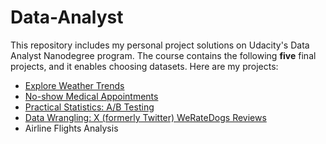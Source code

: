 # Data-Analyst
This repository includes my personal project solutions on Udacity's Data Analyst Nanodegree program. The course contains the following **five** final projects, and it enables choosing datasets. Here are my projects:

* [Explore Weather Trends](https://github.com/SaydobidXusanov/Data-Analyst/tree/main/Explore-Weather-Trends)
* [No-show Medical Appointments](https://github.com/SaydobidXusanov/Data-Analyst/tree/main/No-show%20Medical%20Appointments)
* [Practical Statistics: A/B Testing](https://github.com/SaydobidXusanov/Data-Analyst/tree/main/AB-Testing-Ecommerce)
* [Data Wrangling: X (formerly Twitter) WeRateDogs Reviews](https://github.com/SaydobidXusanov/Data-Analyst/tree/main/Data-Wrangling-WeRateDogs)
* Airline Flights Analysis
